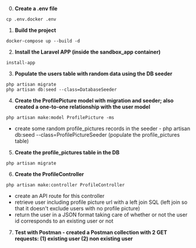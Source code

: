 0. **Create a .env file**
```
cp .env.docker .env
```
1. **Build the project**
```
docker-compose up --build -d
```
2. **Install the Laravel APP (inside the sandbox_app container)**
```
install-app
```
3. **Populate the users table with random data using the DB seeder**
```
php artisan migrate
php artisan db:seed --class=DatabaseSeeder
```
4. **Create the ProfilePicture model with migration and seeder; also created a one-to-one relationship with the user model**
```
php artisan make:model ProfilePicture -ms
```

   - create some random profile_pictures records in the seeder
	- php artisan db:seed --class=ProfilePictureSeeder (populate the profile_pictures table)

5. **Create the profile_pictures table in the DB**
```
php artisan migrate
```
6. **Create the ProfileController**
```
php artisan make:controller ProfileController
```

   - create an API route for this controller
   - retrieve user including profile picture url with a left join SQL (left join so that it doesn't exclude users with no profile picture)
   - return the user in a JSON format taking care of whether or not the user id corresponds to an existing user or not
7. **Test with Postman - created a Postman collection with 2 GET requests: (1) existing user (2) non existing user**
